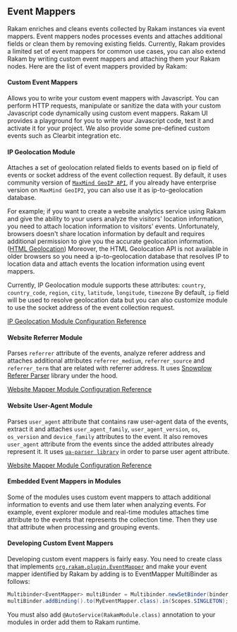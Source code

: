 ## Event Mappers
Rakam enriches and cleans events collected by Rakam instances via event mappers. Event mappers nodes processes events and attaches additional fields or clean them by removing existing fields.
Currently, Rakam provides a limited set of event mappers for common use cases, you can also extend Rakam by writing custom event mappers and attaching them your Rakam nodes.
Here are the list of event mappers provided by Rakam:

#### Custom Event Mappers
Allows you to write your custom event mappers with Javascript. You can perform HTTP requests, manipulate or sanitize the data with your custom Javascript code dynamically using custom event mappers. Rakam UI provides a playground for you to write your Javascript code, test it and activate it for your project. We also provide some pre-defined custom events such as Clearbit integration etc.

#### IP Geolocation Module
Attaches a set of geolocation related fields to events based on ip field of events or socket address of the event collection request.
By default, it uses community version of [`MaxMind GeoIP API`](http://dev.maxmind.com/geoip/geoip2/downloadable/),
if you already have enterprise version on `MaxMind GeoIP2`, you can also use it as ip-to-geolocation database.

For example; if you want to create a website analytics service using Rakam and give the ability to your users analyze the visitors' location information, 
you need to attach location information to visitors' events.
Unfortunately, browsers doesn't share location information by default and requires additional permission to give you the accurate geolocation information. ([HTML Geolocation](https://developer.mozilla.org/en-US/docs/Web/API/Geolocation/Using_geolocation))
Moreover, the HTML Geolocation API is not available in older browsers so you need a ip-to-geolocation database that resolves IP to location data and attach events the location information using event mappers.

Currently, IP Geolocation module supports these attributes: `country`, `country_code`, `region`, `city`, `latitude`, `longitude`, `timezone`
By default, `ip` field will be used to resolve geolocation data but you can also customize module to use the socket address of the event collection request.

[IP Geolocation Module Configuration Reference](//rakam.io/config#org.rakam.collection.mapper.geoip.GeoIPModule)

#### Website Referrer Module
Parses `referrer` attribute of the events, analyze referer address and attaches additional attributes 
`referrer_medium`, `referrer_source` and `referrer_term` that are related with referrer address.
It uses [Snowplow Referer Parser](https://github.com/snowplow/referer-parser) library under the hood.

[Website Mapper Module Configuration Reference](//rakam.io/config#org.rakam.module.website.WebsiteEventMapperModule)

#### Website User-Agent Module
Parses `user_agent` attribute that contains raw user-agent data of the events, 
extract it and attaches `user_agent_family`, `user_agent_version`, `os`, `os_version` and `device_family` attributes to the event.
It also removes `user_agent` attribute from the events since the added attributes already represent it.
It uses [`ua-parser library`](https://github.com/ua-parser/uap-java) in order to parse user agent attribute. 

[Website Mapper Module Configuration Reference](//rakam.io/config#org.rakam.module.website.WebsiteEventMapperModule)

#### Embedded Event Mappers in Modules

Some of the modules uses custom event mappers to attach additional information to events and use them later when analyzing events.
For example, event explorer module and real-time modules attaches time attribute to the events that represents the collection time.
Then they use that attribute when processing and grouping events.

#### Developing Custom Event Mappers

Developing custom event mappers is fairly easy. You need to create class that implements [`org.rakam.plugin.EventMapper`](https://github.com/buremba/rakam/blob/master/rakam-spi/src/main/java/org/rakam/plugin/EventMapper.java)
and make your event mapper identified by Rakam by adding is to EventMapper MultiBinder as follows:

```java
Multibinder<EventMapper> multiBinder = Multibinder.newSetBinder(binder, EventMapper.class);
multiBinder.addBinding().to(MyEventMapper.class).in(Scopes.SINGLETON);
```

You must also add `@AutoService(RakamModule.class)` annotation to your modules in order add them to Rakam runtime.

